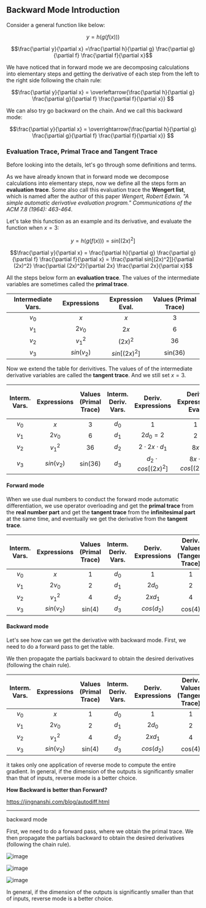 ## Backward Mode Introduction

Consider a general function like below:

$$y = h ( g ( f(x) ) )$$

$$\frac{\partial y}{\partial x} =\frac{\partial h}{\partial g} \frac{\partial g}{\partial f} \frac{\partial f}{\partial x}$$

We have noticed that in forward mode we are decomposing calculations into elementary steps and getting the derivative of each step from the left to the right side following the chain rule:

$$\frac{\partial y}{\partial x} = \overleftarrow{\frac{\partial h}{\partial g} \frac{\partial g}{\partial f} \frac{\partial f}{\partial x}} $$

We can also try go backward on the chain. And we call this backward mode:

$$\frac{\partial y}{\partial x} = \overrightarrow{\frac{\partial h}{\partial g} \frac{\partial g}{\partial f} \frac{\partial f}{\partial x}} $$


### Evaluation Trace, Primal Trace and Tangent Trace

Before looking into the details, let's go through some definitions and terms. 

As we have already known that in forward mode we decompose calculations into elementary steps, now we define all the steps form an __evaluation trace__. Some also call this evaluation trace the __Wengert list__, which is named after the author of this paper *Wengert, Robert Edwin. "A simple automatic derivative evaluation program." Communications of the ACM 7.8 (1964): 463-464*.

Let's take this function as an example and its derivative, and evaluate the function when $x = 3$:

$$y = h ( g ( f(x) ) ) = sin[(2x)^2]$$

$$\frac{\partial y}{\partial x} = \frac{\partial h}{\partial g} \frac{\partial g}{\partial f} \frac{\partial f}{\partial x} = \frac{\partial sin[(2x)^2]}{\partial (2x)^2} \frac{\partial (2x)^2}{\partial 2x} \frac{\partial 2x}{\partial x}$$

All the steps below form an __evaluation trace__. The values of the intermediate variables are sometimes called the __primal trace__.

| Intermediate Vars.                | Expressions               | Expression Eval. | Values (Primal Trace)| 
|:---------------------------------:|:-------------------------:|:---------------:|:--------------------:|
| $v_0$                             | $x$                       | $x$             | 3                    |
| $v_1$                             | $2v_0$                    | $2x$            | 6                    |
| $v_2$                             | $v_1^2$                   | $(2x)^2$        | 36                   |
| $v_3$                             | $sin(v_2)$                | $sin[(2x)^2]$   | sin(36)              |

Now we extend the table for derivitives. The values of of the intermediate derivative variables are called the __tangent trace__. And we still set $x = 3$.

| Interm. Vars.                     | Expressions | Values (Primal Trace) | Interm. Deriv. Vars.     | Deriv. Expressions     |   Deriv. Expressions Eval.    | Deriv. Values (Tangent Trace)| 
|:---------------------------------:|:-----------:|:---------------------:|:------------------------:|:----------------------:|:-----------------------------:|:----------------------------:|
| $v_0$                             | $x$         | 3                     |  $d_0$                   | 1                      | 1                             | 1                            |
| $v_1$                             | $2v_0$      | 6                     |  $d_1$                   | $2d_0 = 2$             | 2                             | 2                            |
| $v_2$                             | $v_1^2$     | 36                    |  $d_2$                   | $2\cdot2x\cdot d_1$    | $8x$                          | 24                           |
| $v_3$                             | $sin(v_2)$  | sin(36)               |  $d_3$                   | $d_2 \cdot cos[(2x)^2]$| $8x \cdot cos[(2x)^2]$        | 24cos(36)                    |



#### Forward mode

When we use dual numbers to conduct the forward mode automatic differentiation, we use operator overloading and get the __primal trace__ from the __real number part__ and get the __tangent trace__ from the __infinitesimal part__ at the same time, and eventually we get the derivative from the __tangent trace__.

| Interm. Vars.                     | Expressions | Values (Primal Trace) | Interm. Deriv. Vars.     | Deriv. Expressions | Deriv. Values (Tangent Trace)| Forward |
|:---------------------------------:|:-----------:|:---------------------:|:------------------------:|:------------------:|:----------------------------:|:-------:|          
| $v_0$                             | $x$         | 1                     |  $d_0$                   | 1                  | 1                            |    ↓    |
| $v_1$                             | $2v_0$      | 2                     |  $d_1$                   | $2d_0$             | 2                            |    ↓    |
| $v_2$                             | $v_1^2$     | 4                     |  $d_2$                   | $2xd_1$            | 4                            |    ↓    |
| $v_3$                             | $sin(v_2)$  | sin(4)                |  $d_3$                   | $cos(d_2)$         | cos(4)                       |    ↓    |

#### Backward mode

Let's see how can we get the derivative with backward mode. First, we need to do a forward pass to get the table. 

We then propagate the partials backward to obtain the desired derivatives (following the chain rule).

| Interm. Vars.                     | Expressions | Values (Primal Trace) | Interm. Deriv. Vars.     | Deriv. Expressions | Deriv. Values (Tangent Trace)| Backward |
|:---------------------------------:|:-----------:|:---------------------:|:------------------------:|:------------------:|:----------------------------:|:--------:|          
| $v_0$                             | $x$         | 1                     |  $d_0$                   | 1                  | 1                            |    ↑     |
| $v_1$                             | $2v_0$      | 2                     |  $d_1$                   | $2d_0$             | 2                            |    ↑     |
| $v_2$                             | $v_1^2$     | 4                     |  $d_2$                   | $2xd_1$            | 4                            |    ↑     |
| $v_3$                             | $sin(v_2)$  | sin(4)                |  $d_3$                   | $cos(d_2)$         | cos(4)                       |    ↑     |

it takes only one application of reverse mode to compute the entire gradient. In general, if the dimension of the outputs is significantly smaller than that of inputs, reverse mode is a better choice.

__How Backward is better than Forward?__


https://jingnanshi.com/blog/autodiff.html

-----------

backward mode

First, we need to do a forward pass, where we obtain the primal trace. We then propagate the partials backward to obtain the desired derivatives (following the chain rule).

![image](https://github.com/mincongzhang/AAD/assets/5571030/4a9bb3fa-656a-4266-a7c5-6248457d050e)

![image](https://github.com/mincongzhang/AAD/assets/5571030/55fd41aa-dd89-4392-8660-356870fe8256)

![image](https://github.com/mincongzhang/AAD/assets/5571030/56a0c03b-655a-44bb-b415-9e60826968c2)



In general, if the dimension of the outputs is significantly smaller than that of inputs, reverse mode is a better choice.
